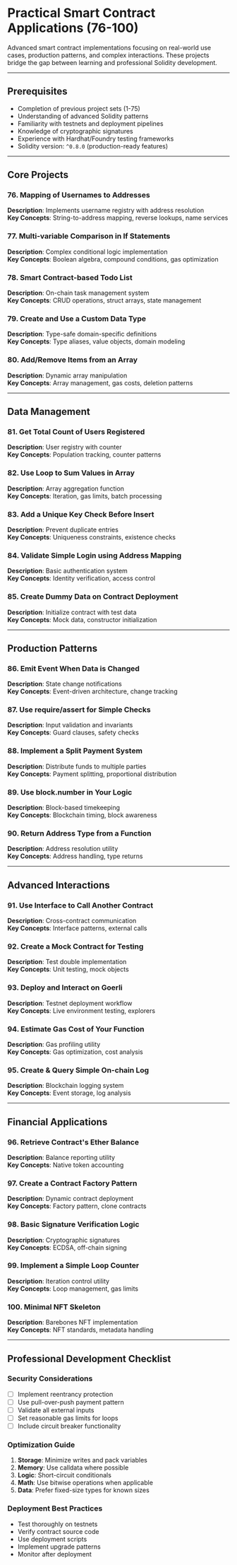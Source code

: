# Practical Smart Contract Applications (76-100)

Advanced smart contract implementations focusing on real-world use cases, production patterns, and complex interactions. These projects bridge the gap between learning and professional Solidity development.

---

## Prerequisites
- Completion of previous project sets (1-75)
- Understanding of advanced Solidity patterns
- Familiarity with testnets and deployment pipelines
- Knowledge of cryptographic signatures
- Experience with Hardhat/Foundry testing frameworks
- Solidity version: `^0.8.0` (production-ready features)

---

## Core Projects

### 76. Mapping of Usernames to Addresses  
**Description**: Implements username registry with address resolution  
**Key Concepts**: String-to-address mapping, reverse lookups, name services  

### 77. Multi-variable Comparison in If Statements  
**Description**: Complex conditional logic implementation  
**Key Concepts**: Boolean algebra, compound conditions, gas optimization  

### 78. Smart Contract-based Todo List  
**Description**: On-chain task management system  
**Key Concepts**: CRUD operations, struct arrays, state management  

### 79. Create and Use a Custom Data Type  
**Description**: Type-safe domain-specific definitions  
**Key Concepts**: Type aliases, value objects, domain modeling  

### 80. Add/Remove Items from an Array  
**Description**: Dynamic array manipulation  
**Key Concepts**: Array management, gas costs, deletion patterns  

---

## Data Management

### 81. Get Total Count of Users Registered  
**Description**: User registry with counter  
**Key Concepts**: Population tracking, counter patterns  

### 82. Use Loop to Sum Values in Array  
**Description**: Array aggregation function  
**Key Concepts**: Iteration, gas limits, batch processing  

### 83. Add a Unique Key Check Before Insert  
**Description**: Prevent duplicate entries  
**Key Concepts**: Uniqueness constraints, existence checks  

### 84. Validate Simple Login using Address Mapping  
**Description**: Basic authentication system  
**Key Concepts**: Identity verification, access control  

### 85. Create Dummy Data on Contract Deployment  
**Description**: Initialize contract with test data  
**Key Concepts**: Mock data, constructor initialization  

---

## Production Patterns

### 86. Emit Event When Data is Changed  
**Description**: State change notifications  
**Key Concepts**: Event-driven architecture, change tracking  

### 87. Use require/assert for Simple Checks  
**Description**: Input validation and invariants  
**Key Concepts**: Guard clauses, safety checks  

### 88. Implement a Split Payment System  
**Description**: Distribute funds to multiple parties  
**Key Concepts**: Payment splitting, proportional distribution  

### 89. Use block.number in Your Logic  
**Description**: Block-based timekeeping  
**Key Concepts**: Blockchain timing, block awareness  

### 90. Return Address Type from a Function  
**Description**: Address resolution utility  
**Key Concepts**: Address handling, type returns  

---

## Advanced Interactions

### 91. Use Interface to Call Another Contract  
**Description**: Cross-contract communication  
**Key Concepts**: Interface patterns, external calls  

### 92. Create a Mock Contract for Testing  
**Description**: Test double implementation  
**Key Concepts**: Unit testing, mock objects  

### 93. Deploy and Interact on Goerli  
**Description**: Testnet deployment workflow  
**Key Concepts**: Live environment testing, explorers  

### 94. Estimate Gas Cost of Your Function  
**Description**: Gas profiling utility  
**Key Concepts**: Gas optimization, cost analysis  

### 95. Create & Query Simple On-chain Log  
**Description**: Blockchain logging system  
**Key Concepts**: Event storage, log analysis  

---

## Financial Applications

### 96. Retrieve Contract's Ether Balance  
**Description**: Balance reporting utility  
**Key Concepts**: Native token accounting  

### 97. Create a Contract Factory Pattern  
**Description**: Dynamic contract deployment  
**Key Concepts**: Factory pattern, clone contracts  

### 98. Basic Signature Verification Logic  
**Description**: Cryptographic signatures  
**Key Concepts**: ECDSA, off-chain signing  

### 99. Implement a Simple Loop Counter  
**Description**: Iteration control utility  
**Key Concepts**: Loop management, gas limits  

### 100. Minimal NFT Skeleton  
**Description**: Barebones NFT implementation  
**Key Concepts**: NFT standards, metadata handling  

---

## Professional Development Checklist

### Security Considerations
- [ ] Implement reentrancy protection
- [ ] Use pull-over-push payment pattern
- [ ] Validate all external inputs
- [ ] Set reasonable gas limits for loops
- [ ] Include circuit breaker functionality

### Optimization Guide
1. **Storage**: Minimize writes and pack variables
2. **Memory**: Use calldata where possible
3. **Logic**: Short-circuit conditionals
4. **Math**: Use bitwise operations when applicable
5. **Data**: Prefer fixed-size types for known sizes

### Deployment Best Practices
- Test thoroughly on testnets
- Verify contract source code
- Use deployment scripts
- Implement upgrade patterns
- Monitor after deployment
